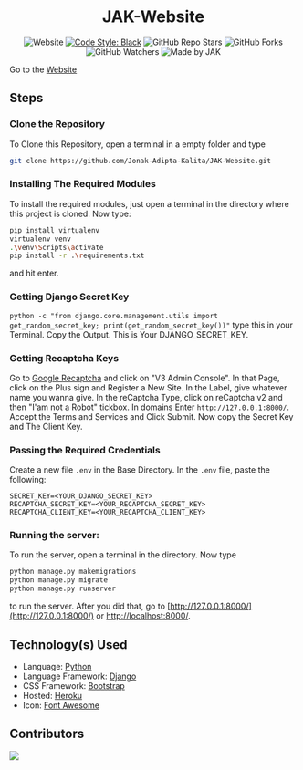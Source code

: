 <div align=center>

# JAK-Website
![Website](https://img.shields.io/website?down_color=red&down_message=Offline&style=for-the-badge&up_color=green&up_message=Online&url=https%3A%2F%2Fjonakadiptakalita.herokuapp.com)
[![Code Style: Black](https://img.shields.io/badge/Code%20Style-Black-000000.svg?style=for-the-badge)](https://github.com/psf/black)
![GitHub Repo Stars](https://img.shields.io/github/stars/Jonak-Adipta-Kalita/JAK-Website?style=for-the-badge)
![GitHub Forks](https://img.shields.io/github/forks/Jonak-Adipta-Kalita/JAK-Website?style=for-the-badge)
![GitHub Watchers](https://img.shields.io/github/watchers/Jonak-Adipta-Kalita/JAK-Website?style=for-the-badge)
![Made by JAK](https://img.shields.io/badge/BeastNight%20TV-Made%20by%20JAK-blue?style=for-the-badge)

</div>

Go to the [Website](https://jonakadiptakalita.herokuapp.com/)

## Steps

### Clone the Repository
To Clone this Repository, open a terminal in a empty folder and type 
```bash
git clone https://github.com/Jonak-Adipta-Kalita/JAK-Website.git
```

### Installing The Required Modules
To install the required modules, just open a terminal in the directory where this project is cloned. Now type: 
```bash
pip install virtualenv
virtualenv venv
.\venv\Scripts\activate
pip install -r .\requirements.txt
``` 
and hit enter.

### Getting Django Secret Key
`python -c "from django.core.management.utils import get_random_secret_key; print(get_random_secret_key())"`
type this in your Terminal. Copy the Output. This is Your DJANGO_SECRET_KEY.

### Getting Recaptcha Keys
Go to [Google Recaptcha](https://www.google.com/recaptcha/about/) and click on "V3 Admin Console".
In that Page, click on the Plus sign and Register a New Site. In the Label, give whatever name
you wanna give. In the reCaptcha Type, click on reCaptcha v2 and then "I'am not a Robot" tickbox.
In domains Enter `http://127.0.0.1:8000/`. Accept the Terms and Services and Click Submit. Now
copy the Secret Key and The Client Key.

### Passing the Required Credentials
Create a new file `.env` in the Base Directory. In the `.env` file,
paste the following:
```env
SECRET_KEY=<YOUR_DJANGO_SECRET_KEY>
RECAPTCHA_SECRET_KEY=<YOUR_RECAPTCHA_SECRET_KEY>
RECAPTCHA_CLIENT_KEY=<YOUR_RECAPTCHA_CLIENT_KEY>
```

### Running the server:
To run the server, open a terminal in the directory. Now type 
```bash
python manage.py makemigrations
python manage.py migrate
python manage.py runserver
``` 
to run the server. After you did that, go to [http://127.0.0.1:8000/](http://127.0.0.1:8000/) or 
[http://localhost:8000/](http://localhost:8000/).

## Technology(s) Used
- Language: [Python](https://www.python.org/)
- Language Framework: [Django](https://www.djangoproject.com/)
- CSS Framework: [Bootstrap](https://getbootstrap.com/docs/4.6/getting-started/introduction/)
- Hosted: [Heroku](https://heroku.com/)
- Icon: [Font Awesome](https://fontawesome.com/)

## Contributors
<a href = "https://github.com/Jonak-Adipta-Kalita/JAK-Website/graphs/contributors">
	<img src = "https://contrib.rocks/image?repo=Jonak-Adipta-Kalita/JAK-Website"/>
</a>
